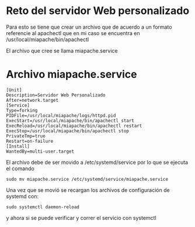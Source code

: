 # Reto del servidor Web personalizado

Para esto se tiene que crear un archivo que de acuerdo a un formato referencie al
apachectl que en mi caso se encuentra en 
/usr/local/miapache/bin/apachectl

El archivo que cree se llama miapache.service

# Archivo miapache.service

```
[Unit]
Description=Servidor Web Personalizado
After=network.target
[Service]
Type=forking
PIDFile=/usr/local/miapache/logs/httpd.pid
ExecStart=/usr/local/miapache/bin/apachectl start
ExecReload=/usr/local/miapache/bin/apachectl restart
ExecStop=/usr/local/miapache/bin/apachectl stop
PrivateTmp=true
Restart=on-failure
[Install]
WantedBy=multi-user.target
```

El archivo debe de ser movido a /etc/systemd/service por lo que se ejecuta el
comando 

```
sudo mv miapache.service /etc/systemd/service/miapache.service
```

Una vez que se movió se recargan los archivos de configuración de systemd con:

```
sudo systemctl daemon-reload
```

y ahora si se puede verificar y correr el servicio con systemctl



